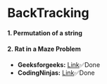# BackTracking

#### 1. Permutation of a string

#### 2. Rat in a Maze Problem
- **Geeksforgeeks:** [Link](https://practice.geeksforgeeks.org/problems/rat-in-a-maze-problem/1)✅Done
- **CodingNinjas:** [Link](https://www.codingninjas.com/studio/problems/rat-in-a-maze_1215030)✅Done
